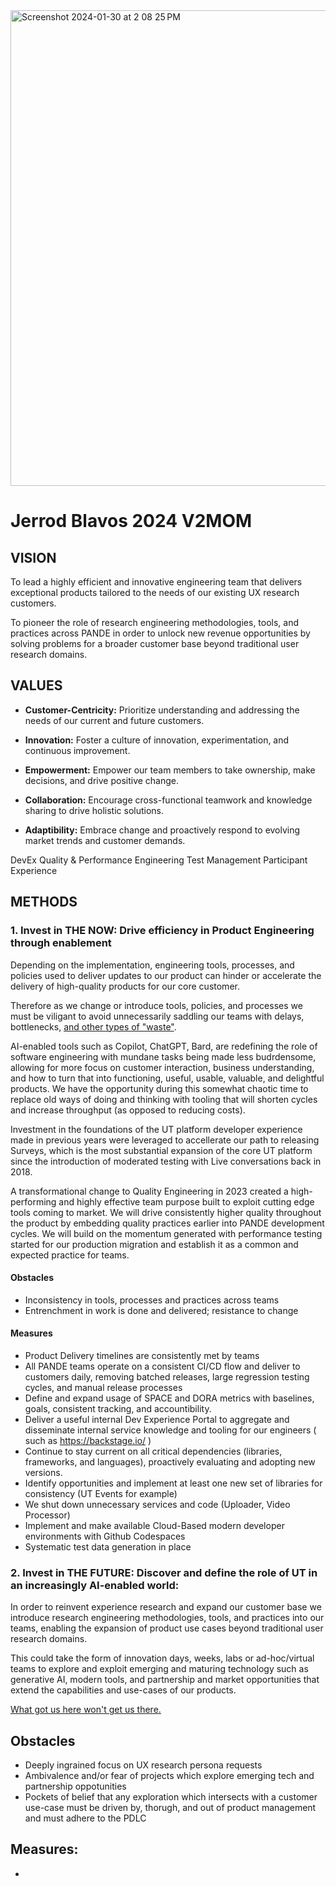<img width="761" alt="Screenshot 2024-01-30 at 2 08 25 PM" src="https://github.com/jblavos-ut/jblavos-ut/assets/137301546/990fb5af-24f4-4717-9313-d5698181f7cd">

# Jerrod Blavos 2024 V2MOM

## VISION
To lead a highly efficient and innovative engineering team that delivers exceptional products tailored to the needs of our existing UX research customers.

To pioneer the role of research engineering methodologies, tools, and practices across PANDE in order to unlock new revenue opportunities by solving problems for a broader customer base beyond traditional user research domains.

## VALUES

- **Customer-Centricity:** Prioritize understanding and addressing the needs of our current and future customers.

- **Innovation:** Foster a culture of innovation, experimentation, and continuous improvement.

- **Empowerment:** Empower our team members to take ownership, make decisions, and drive positive change.

- **Collaboration:** Encourage cross-functional teamwork and knowledge sharing to drive holistic solutions.

- **Adaptibility:** Embrace change and proactively respond to evolving market trends and customer demands.

DevEx
Quality & Performance Engineering
Test Management
Participant Experience


## METHODS
### 1. Invest in THE NOW: Drive efficiency in Product Engineering through enablement
Depending on the implementation, engineering tools, processes, and policies used to deliver updates to our product can hinder or accelerate the delivery of high-quality products for our core customer.

Therefore as we change or introduce tools, policies, and processes we must be viligant to avoid unnecessarily saddling our teams with delays, bottlenecks, [and other types of "waste"](https://medium.com/@markbarbs/the-7-wastes-of-lean-software-development-1a6acbe9d5d7).

AI-enabled tools such as Copilot, ChatGPT, Bard, are redefining the role of software engineering with mundane tasks being made less budrdensome, allowing for more focus on customer interaction, business understanding, and how to turn that into functioning, useful, usable, valuable, and delightful products. We have the opportunity during this somewhat chaotic time to replace old ways of doing and thinking with tooling that will shorten cycles and increase throughput (as opposed to reducing costs).

Investment in the foundations of the UT platform developer experience made in previous years were leveraged to accellerate our path to releasing Surveys, which is the most substantial expansion of the core UT platform since the introduction of moderated testing with Live conversations back in 2018.

A transformational change to Quality Engineering in 2023 created a high-performing and highly effective team purpose built to exploit cutting edge tools coming to market. We will drive consistently higher quality throughout the product by embedding quality practices earlier into PANDE development cycles.  We will build on the momentum generated with performance testing started for our production migration and establish it as a common and expected practice for teams.

#### Obstacles
- Inconsistency in tools, processes and practices across teams
- Entrenchment in work is done and delivered; resistance to change

#### Measures
- Product Delivery timelines are consistently met by teams
- All PANDE teams operate on a consistent CI/CD flow and deliver to customers daily, removing batched releases, large regression testing cycles, and manual release processes
- Define and expand usage of SPACE and DORA metrics with baselines, goals, consistent tracking, and accountibility.
- Deliver a useful internal Dev Experience Portal to aggregate and disseminate internal service knowledge and tooling for our engineers ( such as https://backstage.io/ )
- Continue to stay current on all critical dependencies (libraries, frameworks, and languages), proactively evaluating and adopting new versions.
- Identify opportunities and implement at least one new set of libraries for consistency (UT Events for example)
- We shut down unnecessary services and code (Uploader, Video Processor)
- Implement and make available Cloud-Based modern developer environments with Github Codespaces
- Systematic test data generation in place

### 2. Invest in THE FUTURE: Discover and define the role of UT in an increasingly AI-enabled world:

In order to reinvent experience research and expand our customer base we introduce research engineering methodologies, tools, and practices into our teams, enabling the expansion of product use cases beyond traditional user research domains.

This could take the form of innovation days, weeks, labs or ad-hoc/virtual teams to explore and exploit emerging  and maturing technology such as generative AI, modern tools, and partnership and market opportunities that extend the capabilities and use-cases of our products.

[What got us here won't get us there.](https://www.forbes.com/sites/forbesagencycouncil/2017/11/15/what-got-us-here-wont-get-us-there-expert-thoughts-on-innovation-and-growth/?sh=49d8fbb97349)

## Obstacles
- Deeply ingrained focus on UX research persona requests
- Ambivalence and/or fear of projects which explore emerging tech and partnership oppotunities
- Pockets of belief that any exploration which intersects with a customer use-case must be driven by, thorugh, and out of product management and must adhere to the PDLC

## Measures:
-
